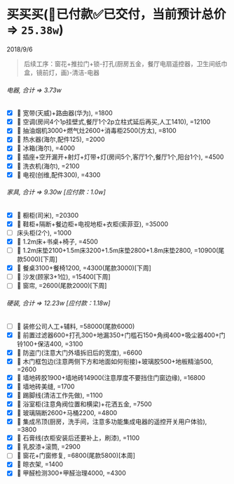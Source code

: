 # 买买买(👻已付款✅已交付，当前预计总价 => `25.38w`)
2018/9/6
> 后续工序：窗花+推拉门+锁-打孔(厨房五金，餐厅电扇遥控器，卫生间纸巾盒，镜前灯，画)-清洁-电器

###### 电器, 合计 => 3.73w
- [x] 👻 宽带(天威)+路由器(华为), =1800
- [x] 👻 空调(房间4个1p挂壁式,餐厅1个2p立柱式延后再买,人工1410), =12100
- [x] 👻 抽油烟机3000+燃气灶2600+消毒柜2500(方太), =8100
- [x] 👻 热水器(海尔,配件125), =2000
- [x] 👻 冰箱(海尔), =4000
- [x] 👻 插座+空开漏开+射灯+灯带+灯(房间5个,客厅1个,餐厅1个,阳台1个), =4500
- [x] 👻 洗衣机(海尔), =2100
- [x] 👻 电视(创维,配件300), =4300
###### 家具, 合计 => 9.30w [应付款：1.0w]
- [x] 👻 橱柜(司米), =20300
- [x] 👻 鞋柜+隔断+餐边柜+电视地柜+衣柜(索菲亚), =35000
- [ ] 床头柜(2个), =1000
- [x] 👻 1.2m床+书桌+椅子, =4500
- [ ] 👻 1.2m床垫2100+1.5m床3200+1.5m床垫2800+1.8m床垫2800, =10900(尾款5000)[下周]
- [x] 👻 餐桌3100+餐椅1200, =4300(尾款3000)[下周]
- [ ] 👻 沙发(顾家3+1位), =15400[下周]
- [ ] 👻 窗帘, =2600(尾款2000)[下周]
###### 硬装, 合计 => 12.23w [应付款：1.18w]
- [ ] 👻 装修公司人工+辅料, =58000(尾款6000)
- [x] 👻 前置过滤器600+打孔300+地漏350+门槛石150+角阀400+吸尘器400+门铃100+保洁400, =3100
- [x] 👻 防盗门(注意大门外墙拆旧后的宽度), =6600
- [x] 👻 木门框包边(注意两侧下方和地面如何衔接)+玻璃胶500+地板精油500, =2600
- [x] 👻 墙地砖胶1900+墙地砖14900(注意厚度不要挡住门窗边缘), =16800
- [x] 👻 墙地砖美缝, =1700
- [x] 👻 踢脚线(清洁工作先做), =1100
- [x] 👻 浴室柜(注意角阀位置和横梁)+花洒五金, =7500
- [x] 👻 玻璃隔断2600+马桶2200, =4800
- [x] 👻 集成吊顶(厨房，洗手间，注意多功能集成电器的遥控开关用户体验), =3800
- [x] 👻 石膏线(衣柜安装后还要补上，刷漆), =1100
- [x] 👻 乳胶漆+滚筒, =2900
- [ ] 👻 窗花+门窗修复, =6800(尾款5800)[本周]
- [x] 👻 晾衣架, =1400
- [x] 👻 甲醛检测300+甲醛治理4000, =4300
